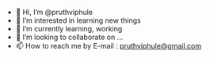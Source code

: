 - 👋 Hi, I’m @pruthviphule
- 👀 I’m interested in learning new things
- 🌱 I’m currently learning, working
- 💞️ I’m looking to collaborate on ...
- 📫 How to reach me by E-mail : pruthviphule@gmail.com

<!---
pruthviphule/pruthviphule is a ✨ special ✨ repository because its `README.md` (this file) appears on your GitHub profile.
You can click the Preview link to take a look at your changes.
--->

